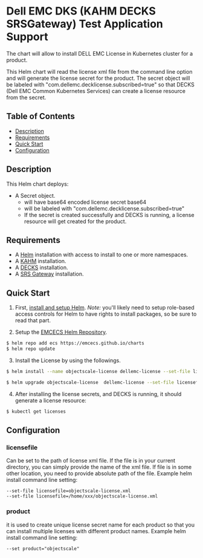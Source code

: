 # Dell EMC DKS (KAHM DECKS SRSGateway) Test Application Support
The chart will allow to install DELL EMC License in Kubernetes cluster for a product.

This Helm chart will read the license xml file from the command line option and will generate the license secret for the product. The secret object will be labeled with "com.dellemc.decklicense.subscribed=true" so that DECKS (Dell EMC Common Kubernetes Services) can create a license resource from the secret.

 
## Table of Contents

* [Description](#description)
* [Requirements](#requirements)
* [Quick Start](#quick-start)
* [Configuration](#configuration)

## Description

This Helm chart deploys:
- A Secret object.
  - will have base64 encoded license secret base64
  - will be labeled with "com.dellemc.decklicense.subscribed=true"
  - If the secret is created successfully and DECKS is running, a license resource will get created for the product.

## Requirements

* A [Helm](https://helm.sh) installation with access to install to one or more namespaces.
* A [KAHM](https://github.com/EMCECS/charts/tree/master/kahm) installation.
* A [DECKS](https://github.com/EMCECS/charts/tree/master/decks) installation.
* A [SRS Gateway](https://github.com/EMCECS/charts/tree/master/srs-gateway) installation.

## Quick Start

1. First, [install and setup Helm](https://docs.helm.sh/using_helm/#quickstart).  *_Note:_* you'll likely need to setup role-based access controls for Helm to have rights to install packages, so be sure to read that part.

2. Setup the [EMCECS Helm Repository](https://github.com/EMCECS/charts).

```bash
$ helm repo add ecs https://emcecs.github.io/charts
$ helm repo update
```

3. Install the License by using the followings. 
```bash
$ helm install --name objectscale-license dellemc-license --set-file licensefile=/home/xxx/objectscale-license.xml --set product=streamingdata
```
```bash
$ helm upgrade objectscale-license  dellemc-license --set-file licensefile=objectscale-license.xml --set product=streamingdata
```

4. After installing the license secrets, and DECKS is running, it should generate a license resource:
```bash
$ kubectl get licenses
```
## Configuration

###  licensefile
Can be set to the path of license xml file. If the file is in your current directory, you can simply provide the name of the xml file. If file is in some other location, you need to provide absolute path of the file.
Example helm install command line setting:
```
--set-file licensefile=objectscale-license.xml
--set-file licensefile=/home/xxx/objectscale-license.xml
```

### product 
it is used to create unique license secret name for each product so that you can install multiple licenses with different product names.
Example helm install command line setting:
```
--set product="objectscale"
```
